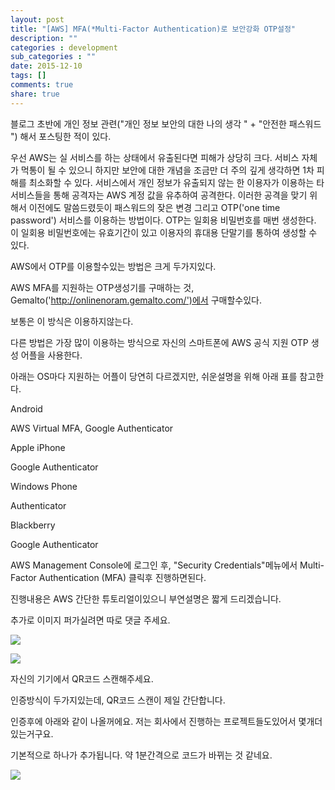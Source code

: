 ```yaml
---
layout: post
title: "[AWS] MFA(*Multi-Factor Authentication)로 보안강화 OTP설정"
description: ""
categories : development
sub_categories : ""
date: 2015-12-10
tags: []
comments: true
share: true
---
```


블로그 초반에 개인 정보 관련("개인 정보 보안의 대한 나의 생각 " + "안전한 패스워드 ") 해서 포스팅한 적이 있다.

우선 AWS는 실 서비스를 하는 상태에서 유출된다면 피해가 상당히 크다. 서비스 자체가 먹통이 될 수 있으니 하지만 보안에 대한 개념을
조금만 더 주의 깊게 생각하면 1차 피해를 최소화할 수 있다. 서비스에서 개인 정보가 유출되지 않는 한 이용자가 이용하는 타 서비스들을 통해
공격자는 AWS 계정 값을 유추하여 공격한다. 이러한 공격을 맞기 위해서 이전에도 말씀드렸듯이 패스워드의 잦은 변경 그리고 OTP('one
time password') 서비스를 이용하는 방법이다. OTP는 일회용 비밀번호를 매번 생성한다. 이 일회용 비밀번호에는 유효기간이 있고
이용자의 휴대용 단말기를 통하여 생성할 수 있다.

  

AWS에서 OTP를 이용할수있는 방법은 크게 두가지있다.

AWS MFA를 지원하는 OTP생성기를 구매하는 것, Gemalto('http://onlinenoram.gemalto.com/')에서
구매할수있다.

보통은 이 방식은 이용하지않는다.

  

다른 방법은 가장 많이 이용하는 방식으로 자신의 스마트폰에 AWS 공식 지원 OTP 생성 어플을 사용한다.

아래는 OS마다 지원하는 어플이 당연히 다르겠지만, 쉬운설명을 위해 아래 표를 참고한다.

  

Android

AWS Virtual MFA, Google Authenticator

Apple iPhone

Google Authenticator

Windows Phone

Authenticator

Blackberry

Google Authenticator

  

  

AWS Management Console에 로그인 후, "Security Credentials"메뉴에서 Multi-Factor
Authentication (MFA) 클릭후 진행하면된다.

진행내용은 AWS 간단한 튜토리얼이있으니 부연설명은 짧게 드리겠습니다.

추가로 이미지 퍼가실려면 따로 댓글 주세요.

  

  

  

![](/assets/images/posts/424/2576CE4656694278088AA1.PNG)

  

![](/assets/images/posts/424/216988465669427A121690.JPEG)

  

자신의 기기에서 QR코드 스캔해주세요.

인증방식이 두가지있는데, QR코드 스캔이 제일 간단합니다.

  

인증후에 아래와 같이 나올꺼에요. 저는 회사에서 진행하는 프로젝트들도있어서 몇개더있는거구요.

기본적으로 하나가 추가됩니다. 약 1분간격으로 코드가 바뀌는 것 같네요.

  

![](/assets/images/posts/424/2120024B566944CA224E44.JPEG)

  

